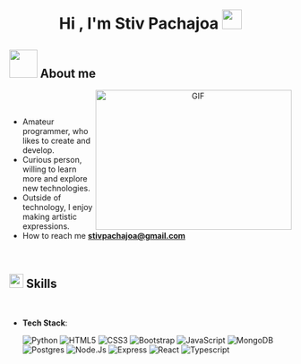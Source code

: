 <h1 align="center"><b>Hi , I'm Stiv Pachajoa </b><img src="https://media.giphy.com/media/hvRJCLFzcasrR4ia7z/giphy.gif" width="35"></h1>

## <picture><img src = "https://github.com/7oSkaaa/7oSkaaa/blob/main/Images/about_me.gif?raw=true" width = 50px></picture> About me

<a target="_blank" align="center">
  <img align="right" top="500" height="250" width="350" alt="GIF" src="https://media1.giphy.com/media/v1.Y2lkPTc5MGI3NjExc3NvYXk4ZGZldmw5bXNvOHBleWpyZGNqbDlzdjM3MXVpbHd1cXlvZiZlcD12MV9pbnRlcm5hbF9naWZfYnlfaWQmY3Q9Zw/OLPQ6z2hlHmwFc4Hso/giphy.gif">
</a>

<br><br>

- Amateur programmer, who likes to create and develop.
- Curious person, willing to learn more and explore new technologies.
- Outside of technology, I enjoy making artistic expressions.
- How to reach me **stivpachajoa@gmail.com**

<br>

## <img src="https://media2.giphy.com/media/QssGEmpkyEOhBCb7e1/giphy.gif?cid=ecf05e47a0n3gi1bfqntqmob8g9aid1oyj2wr3ds3mg700bl&rid=giphy.gif" width ="25"><b> Skills</b>
<br>

- **Tech Stack**:
    
    ![Python](https://img.shields.io/badge/Python%20-%2314354C.svg?style=for-the-badge&logo=python&logoColor=white)
    ![HTML5](https://img.shields.io/badge/HTML5%20-%23E34F26.svg?style=for-the-badge&logo=html5&logoColor=white)
    ![CSS3](https://img.shields.io/badge/CSS%20-%231572B6.svg?style=for-the-badge&logo=css3&logoColor=white)
    ![Bootstrap](https://img.shields.io/badge/bootstrap-%23563D7C.svg?style=for-the-badge&logo=bootstrap&logoColor=white)
    ![JavaScript](https://img.shields.io/badge/JavaScript%20-%23F7DF1E.svg?style=for-the-badge&logo=javascript&logoColor=black)
    ![MongoDB](https://img.shields.io/badge/MongoDB-%234ea94b.svg?style=for-the-badge&logo=mongodb&logoColor=white)
    ![Postgres](https://img.shields.io/badge/postgres-%23316192.svg?style=for-the-badge&logo=postgresql&logoColor=white)
    ![Node.Js](https://img.shields.io/badge/node.js-339933.svg?style=for-the-badge&logo=nodedotjs&logoColor=white)
    ![Express](https://img.shields.io/badge/express-000000.svg?style=for-the-badge&logo=express&logoColor=white)
    ![React](https://img.shields.io/badge/react-%2320232a.svg?style=for-the-badge&logo=react&logoColor=%2361DAFB)
    ![Typescript](https://img.shields.io/badge/typescript-3178C6.svg?style=for-the-badge&logo=typescript&logoColor=white)
      
<br>   
    

